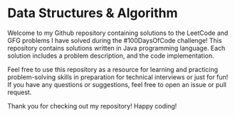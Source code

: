 # Data Structures & Algorithm

Welcome to my Github repository containing solutions to the LeetCode and GFG problems I have solved during the #100DaysOfCode challenge! This repository contains solutions written in Java programming language. Each solution includes a problem description, and the code implementation. 

Feel free to use this repository as a resource for learning and practicing problem-solving skills in preparation for technical interviews or just for fun! If you have any questions or suggestions, feel free to open an issue or pull request.

Thank you for checking out my repository! Happy coding!




